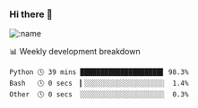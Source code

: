 ### Hi there 👋

<!--
**lv2020/lv2020** is a ✨ _special_ ✨ repository because its `README.md` (this file) appears on your GitHub profile.

Here are some ideas to get you started:

- 🔭 I’m currently working on ...
- 🌱 I’m currently learning ...
- 👯 I’m looking to collaborate on ...
- 🤔 I’m looking for help with ...
- 💬 Ask me about ...
- 📫 How to reach me: ...
- 😄 Pronouns: ...
- ⚡ Fun fact: ...
-->
![:name](https://count.getloli.com/get/@:lv2020)
 <!-- waka-box start -->
📊 Weekly development breakdown
```text
Python 🕓 39 mins ████████████████████▋ 98.3%
Bash   🕓 0 secs  ▎░░░░░░░░░░░░░░░░░░░░  1.4%
Other  🕓 0 secs  ░░░░░░░░░░░░░░░░░░░░░  0.3%
```
<!-- Powered by https://github.com/YouEclipse/waka-box-go . -->
<!-- waka-box end -->
